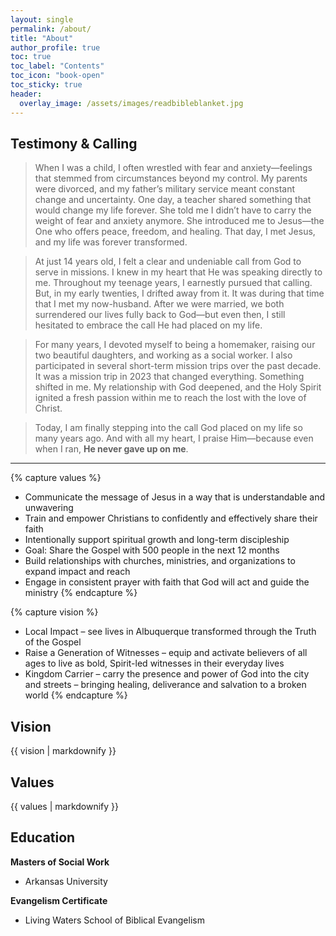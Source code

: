 ```yaml
---
layout: single
permalink: /about/
title: "About"
author_profile: true
toc: true
toc_label: "Contents"
toc_icon: "book-open"
toc_sticky: true
header:
  overlay_image: /assets/images/readbibleblanket.jpg
---
```


## Testimony & Calling
> When I was a child, I often wrestled with fear and anxiety—feelings that stemmed from circumstances beyond my control. My parents were divorced, and my father’s military service meant constant change and uncertainty. One day, a teacher shared something that would change my life forever. She told me I didn’t have to carry the weight of fear and anxiety anymore. She introduced me to Jesus—the One who offers peace, freedom, and healing. That day, I met Jesus, and my life was forever transformed.

> At just 14 years old, I felt a clear and undeniable call from God to serve in missions. I knew in my heart that He was speaking directly to me. Throughout my teenage years, I earnestly pursued that calling. But, in my early twenties, I drifted away from it. It was during that time that I met my now-husband. After we were married, we both surrendered our lives fully back to God—but even then, I still hesitated to embrace the call He had placed on my life.

> For many years, I devoted myself to being a homemaker, raising our two beautiful daughters, and working as a social worker. I also participated in several short-term mission trips over the past decade. It was a mission trip in 2023 that changed everything. Something shifted in me. My relationship with God deepened, and the Holy Spirit ignited a fresh passion within me to reach the lost with the love of Christ.

> Today, I am finally stepping into the call God placed on my life so many years ago. And with all my heart, I praise Him—because even when I ran, **He never gave up on me**.

---
{% capture values %}
- Communicate the message of Jesus in a way that is understandable and unwavering
- Train and empower Christians to confidently and effectively share their faith
- Intentionally support spiritual growth and long-term discipleship
- Goal: Share the Gospel with 500 people in the next 12 months
- Build relationships with churches, ministries, and organizations to expand impact and reach
- Engage in consistent prayer with faith that God will act and guide the ministry
{% endcapture %}

{% capture vision %}
- Local Impact – see lives in Albuquerque transformed through the Truth of the Gospel
- Raise a Generation of Witnesses – equip and activate believers of all ages to live as bold, Spirit-led witnesses in their everyday lives
- Kingdom Carrier – carry the presence and power of God into the city and streets – bringing healing, deliverance and salvation to a broken world
{% endcapture %}

## Vision
<div class="notice--success">
  {{ vision | markdownify }}
</div>

## Values
<div class="notice--info">
  {{ values | markdownify }}
</div>

## Education
**Masters of Social Work**
- Arkansas University

**Evangelism Certificate**
- Living Waters School of Biblical Evangelism